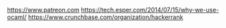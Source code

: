 https://www.patreon.com
https://tech.esper.com/2014/07/15/why-we-use-ocaml/
https://www.crunchbase.com/organization/hackerrank